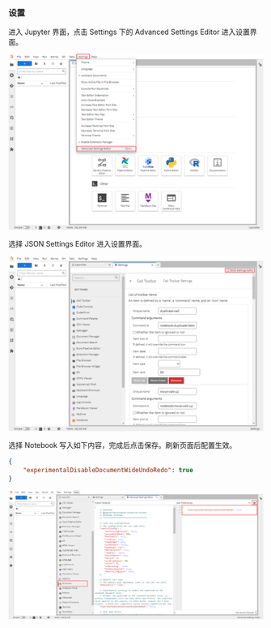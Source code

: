 ### 设置

进入 Jupyter 界面，点击 Settings 下的 Advanced Settings Editor 进入设置界面。

![image-20220629140202360](images/image-20220629140202360.png)

选择 JSON Settings Editor 进入设置界面。

![image-20220629141014715](images/image-20220629141014715.png)

选择 Notebook 写入如下内容，完成后点击保存。刷新页面后配置生效。

```json
{
    "experimentalDisableDocumentWideUndoRedo": true
}
```

![image-20220629141544851](images/image-20220629141544851.png)

